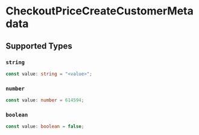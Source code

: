 # CheckoutPriceCreateCustomerMetadata


## Supported Types

### `string`

```typescript
const value: string = "<value>";
```

### `number`

```typescript
const value: number = 614594;
```

### `boolean`

```typescript
const value: boolean = false;
```

